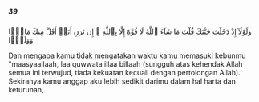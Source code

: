 ##### 39

<span class="ayah">وَلَوْلَآ إِذْ دَخَلْتَ جَنَّتَكَ قُلْتَ مَا شَآءَ ٱللَّهُ لَا قُوَّةَ إِلَّا بِٱللَّهِ ۚ إِن تَرَنِ أَنَا۠ أَقَلَّ مِنكَ مَالًۭا وَوَلَدًۭا</span>

<span class="ayah_translation">Dan mengapa kamu tidak mengatakan waktu kamu memasuki kebunmu "maasyaallaah, laa quwwata illaa billaah (sungguh atas kehendak Allah semua ini terwujud, tiada kekuatan kecuali dengan pertolongan Allah). Sekiranya kamu anggap aku lebih sedikit darimu dalam hal harta dan keturunan,</span>
